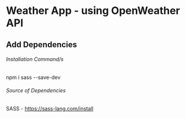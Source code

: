 # Weather App - using OpenWeather API

## Add Dependencies
###### Installation Command/s

npm i sass --save-dev

###### Source of Dependencies

SASS - https://sass-lang.com/install
